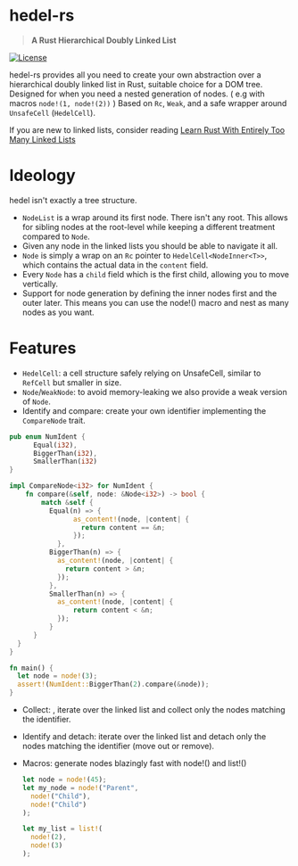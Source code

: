 
# hedel-rs

> **A Rust Hierarchical Doubly Linked List**

[![License](https://img.shields.io/badge/licence-GPL3.0-blue)](LICENSE-GPL)

hedel-rs provides all you need to create your own abstraction over a
hierarchical doubly linked list in Rust, suitable choice for a DOM tree.
Designed for when you need a nested generation of nodes. ( e.g with macros ```node!(1, node!(2))``` )
Based on `Rc`, `Weak`, and a safe wrapper around `UnsafeCell` (`HedelCell`).

If you are new to linked lists, consider reading [Learn Rust With Entirely Too Many Linked Lists](https://rust-unofficial.github.io/too-many-lists/)

# Ideology

hedel isn't exactly a tree structure.

- `NodeList` is a wrap around its first node. There isn't any root. This allows for
  sibling nodes at the root-level while keeping a different treatment compared to `Node`.
- Given any node in the linked lists you should be able to navigate it all.
- `Node` is simply a wrap on an `Rc` pointer to `HedelCell<NodeInner<T>>`, which contains the actual data in the `content` field.
- Every `Node` has a `child` field which is the first child, allowing you to move vertically.
- Support for node generation by defining the inner nodes first and the outer later.
  This means you can use the node!() macro and nest as many nodes as you want.

# Features

- `HedelCell`: a cell structure safely relying on UnsafeCell, similar to `RefCell` but smaller in size.
- `Node`/`WeakNode`: to avoid memory-leaking we also provide a weak version of `Node`.
- Identify and compare: create your own identifier implementing the `CompareNode` trait.

```rust
pub enum NumIdent {
      Equal(i32),
      BiggerThan(i32),
      SmallerThan(i32)
}

impl CompareNode<i32> for NumIdent {
    fn compare(&self, node: &Node<i32>) -> bool {
        match &self {
          Equal(n) => {
                as_content!(node, |content| {
                  return content == &n;
                });
            },
          BiggerThan(n) => {
            as_content!(node, |content| {
              return content > &n;
            });
          },
          SmallerThan(n) => {
            as_content!(node, |content| {
                return content < &n;
            });
          }
      }
  }
}

fn main() {
  let node = node!(3);
  assert!(NumIdent::BiggerThan(2).compare(&node));
}  
```
- Collect: , iterate over the linked list and collect
  only the nodes matching the identifier.
- Identify and detach: iterate over the linked list and detach only the nodes matching the identifier (move out or remove).
- Macros: generate nodes blazingly fast with node!() and list!()
  
  ```rust
  let node = node!(45);
  let my_node = node!("Parent",
    node!("Child"),
    node!("Child")
  );

  let my_list = list!(
    node!(2),
    node!(3)
  );
  ```
